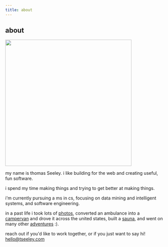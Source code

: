 ```yaml
---
title: about
---
```

## about

<img  width='400'  src='/images/thomas.webp'>

my name is thomas Seeley. i like building for the web and creating useful, fun software.

i spend my time making things and trying to get better at making things.

i'm currently pursuing a ms in cs, focusing on data mining and intelligent systems, and software engineering.

in a past life i took lots of [photos](/photos), converted an ambulance into a [campervan](/posts/shelby-the-vanbulance) and drove it across the united states, built a [sauna](/posts/sauna), and went on many other [adventures](/posts/adventures) :).

reach out if you'd like to work together, or if you just want to say hi! hello@tseeley.com



